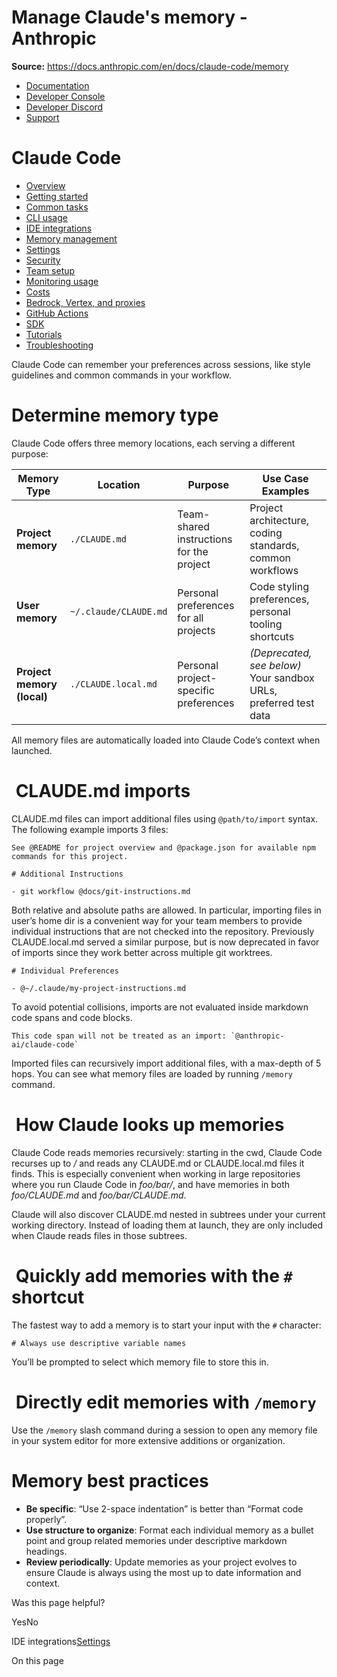 # Manage Claude's memory - Anthropic

**Source:** https://docs.anthropic.com/en/docs/claude-code/memory

- [Documentation](/en/home)
- [Developer Console](https://console.anthropic.com/)
- [Developer Discord](https://www.anthropic.com/discord)
- [Support](https://support.anthropic.com/)

# Claude Code

* [Overview](/en/docs/claude-code/overview)
* [Getting started](/en/docs/claude-code/getting-started)
* [Common tasks](/en/docs/claude-code/common-tasks)
* [CLI usage](/en/docs/claude-code/cli-usage)
* [IDE integrations](/en/docs/claude-code/ide-integrations)
* [Memory management](/en/docs/claude-code/memory)
* [Settings](/en/docs/claude-code/settings)
* [Security](/en/docs/claude-code/security)
* [Team setup](/en/docs/claude-code/team)
* [Monitoring usage](/en/docs/claude-code/monitoring-usage)
* [Costs](/en/docs/claude-code/costs)
* [Bedrock, Vertex, and proxies](/en/docs/claude-code/bedrock-vertex-proxies)
* [GitHub Actions](/en/docs/claude-code/github-actions)
* [SDK](/en/docs/claude-code/sdk)
* [Tutorials](/en/docs/claude-code/tutorials)
* [Troubleshooting](/en/docs/claude-code/troubleshooting)

Claude Code can remember your preferences across sessions, like style guidelines and common commands in your workflow.

# [​](#determine-memory-type) Determine memory type

Claude Code offers three memory locations, each serving a different purpose:

| Memory Type | Location | Purpose | Use Case Examples |
| --- | --- | --- | --- |
| **Project memory** | `./CLAUDE.md` | Team-shared instructions for the project | Project architecture, coding standards, common workflows |
| **User memory** | `~/.claude/CLAUDE.md` | Personal preferences for all projects | Code styling preferences, personal tooling shortcuts |
| **Project memory (local)** | `./CLAUDE.local.md` | Personal project-specific preferences | *(Deprecated, see below)* Your sandbox URLs, preferred test data |

All memory files are automatically loaded into Claude Code’s context when launched.

# [​](#claude-md-imports) CLAUDE.md imports

CLAUDE.md files can import additional files using `@path/to/import` syntax. The following example imports 3 files:

```
See @README for project overview and @package.json for available npm commands for this project.

# Additional Instructions

- git workflow @docs/git-instructions.md

```

Both relative and absolute paths are allowed. In particular, importing files in user’s home dir is a convenient way for your team members to provide individual instructions that are not checked into the repository. Previously CLAUDE.local.md served a similar purpose, but is now deprecated in favor of imports since they work better across multiple git worktrees.

```
# Individual Preferences

- @~/.claude/my-project-instructions.md

```

To avoid potential collisions, imports are not evaluated inside markdown code spans and code blocks.

```
This code span will not be treated as an import: `@anthropic-ai/claude-code`

```

Imported files can recursively import additional files, with a max-depth of 5 hops. You can see what memory files are loaded by running `/memory` command.

# [​](#how-claude-looks-up-memories) How Claude looks up memories

Claude Code reads memories recursively: starting in the cwd, Claude Code recurses up to */* and reads any CLAUDE.md or CLAUDE.local.md files it finds. This is especially convenient when working in large repositories where you run Claude Code in *foo/bar/*, and have memories in both *foo/CLAUDE.md* and *foo/bar/CLAUDE.md*.

Claude will also discover CLAUDE.md nested in subtrees under your current working directory. Instead of loading them at launch, they are only included when Claude reads files in those subtrees.

# [​](#quickly-add-memories-with-the-%23-shortcut) Quickly add memories with the `#` shortcut

The fastest way to add a memory is to start your input with the `#` character:

```
# Always use descriptive variable names

```

You’ll be prompted to select which memory file to store this in.

# [​](#directly-edit-memories-with-%2Fmemory) Directly edit memories with `/memory`

Use the `/memory` slash command during a session to open any memory file in your system editor for more extensive additions or organization.

# [​](#memory-best-practices) Memory best practices

* **Be specific**: “Use 2-space indentation” is better than “Format code properly”.
* **Use structure to organize**: Format each individual memory as a bullet point and group related memories under descriptive markdown headings.
* **Review periodically**: Update memories as your project evolves to ensure Claude is always using the most up to date information and context.

Was this page helpful?

YesNo

IDE integrations[Settings](/en/docs/claude-code/settings)

On this page
